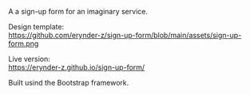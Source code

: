 A a sign-up form for an imaginary service.

Design template:  
https://github.com/erynder-z/sign-up-form/blob/main/assets/sign-up-form.png

Live version:  
https://erynder-z.github.io/sign-up-form/

Built usind the Bootstrap framework.
